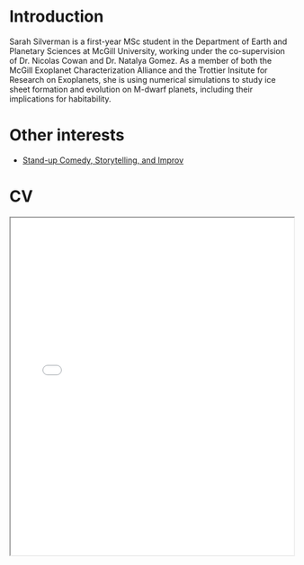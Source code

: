 # Introduction

Sarah Silverman is a first-year MSc student in the Department of Earth and Planetary Sciences at McGill University, working under the co-supervision of Dr. Nicolas Cowan and Dr. Natalya Gomez. As a member of both the McGill Exoplanet Characterization Alliance and the Trottier Insitute for Research on Exoplanets, she is using numerical simulations to study ice sheet formation and evolution on M-dwarf planets, including their implications for habitability.

# Other interests
- [Stand-up Comedy, Storytelling, and Improv](./Comedy.md)

# CV

<!-- How to embed a PDF -->
<iframe width="100%" height="600" src="./media/Sarah_Silverman_CV.pdf">
